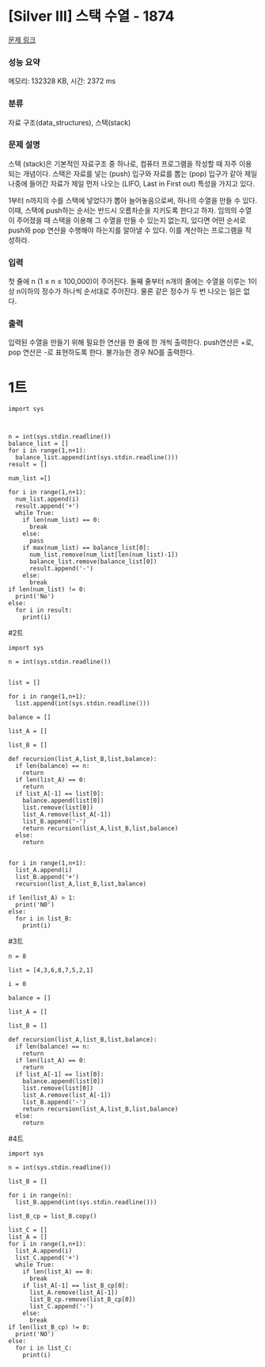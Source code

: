 # [Silver III] 스택 수열 - 1874 

[문제 링크](https://www.acmicpc.net/problem/1874) 

### 성능 요약

메모리: 132328 KB, 시간: 2372 ms

### 분류

자료 구조(data_structures), 스택(stack)

### 문제 설명

<p>스택 (stack)은 기본적인 자료구조 중 하나로, 컴퓨터 프로그램을 작성할 때 자주 이용되는 개념이다. 스택은 자료를 넣는 (push) 입구와 자료를 뽑는 (pop) 입구가 같아 제일 나중에 들어간 자료가 제일 먼저 나오는 (LIFO, Last in First out) 특성을 가지고 있다.</p>

<p>1부터 n까지의 수를 스택에 넣었다가 뽑아 늘어놓음으로써, 하나의 수열을 만들 수 있다. 이때, 스택에 push하는 순서는 반드시 오름차순을 지키도록 한다고 하자. 임의의 수열이 주어졌을 때 스택을 이용해 그 수열을 만들 수 있는지 없는지, 있다면 어떤 순서로 push와 pop 연산을 수행해야 하는지를 알아낼 수 있다. 이를 계산하는 프로그램을 작성하라.</p>

### 입력 

 <p>첫 줄에 n (1 ≤ n ≤ 100,000)이 주어진다. 둘째 줄부터 n개의 줄에는 수열을 이루는 1이상 n이하의 정수가 하나씩 순서대로 주어진다. 물론 같은 정수가 두 번 나오는 일은 없다.</p>

### 출력 

 <p>입력된 수열을 만들기 위해 필요한 연산을 한 줄에 한 개씩 출력한다. push연산은 +로, pop 연산은 -로 표현하도록 한다. 불가능한 경우 NO를 출력한다.</p>


# 1트

```
import sys



n = int(sys.stdin.readline())
balance_list = []
for i in range(1,n+1):
  balance_list.append(int(sys.stdin.readline()))
result = []

num_list =[]

for i in range(1,n+1):
  num_list.append(i)
  result.append('+')
  while True:
    if len(num_list) == 0:
      break
    else:
      pass
    if max(num_list) == balance_list[0]:
      num_list.remove(num_list[len(num_list)-1]) 
      balance_list.remove(balance_list[0])
      result.append('-')
    else:
      break
if len(num_list) != 0:
  print('No')
else:
  for i in result:
    print(i)
```

#2트

```
import sys 

n = int(sys.stdin.readline())


list = []

for i in range(1,n+1):
  list.append(int(sys.stdin.readline()))

balance = []

list_A = []

list_B = []

def recursion(list_A,list_B,list,balance):
  if len(balance) == n:
    return
  if len(list_A) == 0:
    return
  if list_A[-1] == list[0]:
    balance.append(list[0])
    list.remove(list[0])
    list_A.remove(list_A[-1])
    list_B.append('-')
    return recursion(list_A,list_B,list,balance)
  else:
    return


for i in range(1,n+1):
  list_A.append(i)
  list_B.append('+')
  recursion(list_A,list_B,list,balance)
  
if len(list_A) > 1:
  print('N0')
else:
  for i in list_B:
    print(i)
```

#3트
```
n = 8

list = [4,3,6,8,7,5,2,1]

i = 0

balance = []

list_A = []

list_B = []

def recursion(list_A,list_B,list,balance):
  if len(balance) == n:
    return
  if len(list_A) == 0:
    return
  if list_A[-1] == list[0]:
    balance.append(list[0])
    list.remove(list[0])
    list_A.remove(list_A[-1])
    list_B.append('-')
    return recursion(list_A,list_B,list,balance)
  else:
    return
```

#4트

```
import sys 

n = int(sys.stdin.readline())

list_B = []

for i in range(n):
  list_B.append(int(sys.stdin.readline()))

list_B_cp = list_B.copy()

list_C = []
list_A = []
for i in range(1,n+1):
  list_A.append(i)
  list_C.append('+')
  while True:
    if len(list_A) == 0:
      break
    if list_A[-1] == list_B_cp[0]:
      list_A.remove(list_A[-1])
      list_B_cp.remove(list_B_cp[0])
      list_C.append('-')
    else:
      break
if len(list_B_cp) != 0:
  print('NO')
else:
  for i in list_C:
    print(i)
```
